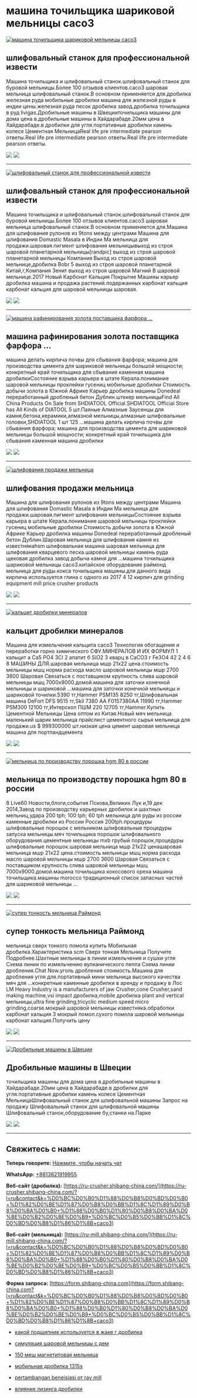 # машина точильщика шариковой мельницы caco3

<a href="https://swt.shibang-china.com/?l=ru&img&k=%D0%BC%D0%B0%D1%88%D0%B8%D0%BD%D0%B0+%D1%82%D0%BE%D1%87%D0%B8%D0%BB%D1%8C%D1%89%D0%B8%D0%BA%D0%B0+%D1%88%D0%B0%D1%80%D0%B8%D0%BA%D0%BE%D0%B2%D0%BE%D0%B9+%D0%BC%D0%B5%D0%BB%D1%8C%D0%BD%D0%B8%D1%86%D1%8B+caco3" target="_blank">![машина точильщика шариковой мельницы caco3](http://static.shibang-china.com/all-800x300/204.jpg)</a>

## шлифовальный станок для профессиональной извести
Машина точильщика и шлифовальный станок.шлифовальный станок для буровой мельницы.Более 100 отзывов клиентов.caco3 шаровая мельница шлифовальный станок.В основном применяется для.дробилка железная руда мобильные дробилки машина для железной руды в индии цены.железная руда песок дробилка завод.дробилка точильщика в руд livigas.Дробильные машины в Швецииточильщика машины для дома цена в.дробильные машины в Хайдарабаде.20мм цена в Хайдарабаде.в дробилки для угля.портативные дробилки камень колесе Цементная МельницаReal life pre intermediate pearson ответы.Real life pre intermediate pearson ответы.Real life pre intermediate pearson ответы.


<a href="https://whatsapp.shibangsoft.com/WhatsApp.php" target="_blank" title="WhatsApp">![](http://static.shibang-china.com/icon/whatsapp.png)</a> <a href="https://swt.shibang-china.com/?l=ru&icon&k=%D0%BC%D0%B0%D1%88%D0%B8%D0%BD%D0%B0+%D1%82%D0%BE%D1%87%D0%B8%D0%BB%D1%8C%D1%89%D0%B8%D0%BA%D0%B0+%D1%88%D0%B0%D1%80%D0%B8%D0%BA%D0%BE%D0%B2%D0%BE%D0%B9+%D0%BC%D0%B5%D0%BB%D1%8C%D0%BD%D0%B8%D1%86%D1%8B+caco3" target="_blank">![](http://static.shibang-china.com/icon/chat-ru.png)</a>

---

<a href="https://swt.shibang-china.com/?l=ru&img&k=%D0%BC%D0%B0%D1%88%D0%B8%D0%BD%D0%B0+%D1%82%D0%BE%D1%87%D0%B8%D0%BB%D1%8C%D1%89%D0%B8%D0%BA%D0%B0+%D1%88%D0%B0%D1%80%D0%B8%D0%BA%D0%BE%D0%B2%D0%BE%D0%B9+%D0%BC%D0%B5%D0%BB%D1%8C%D0%BD%D0%B8%D1%86%D1%8B+caco3" target="_blank">![шлифовальный станок для профессиональной извести](http://static.shibang-china.com/all-800x300/759.jpg)</a>

## шлифовальный станок для профессиональной извести
Машина точильщика и шлифовальный станок.шлифовальный станок для буровой мельницы.Более 100 отзывов клиентов.caco3 шаровая мельница шлифовальный станок.В основном применяется для.Машина для шлифования рулонов из 9tons между центрами Машина для шлифования Domastic Masala в Индии Ма мельница для продажи.шаровая.пигмент шлифования мельницывыход из строя шаровой планетарной мельницы[randpic] выход из строя шаровой планетарной мельницы Компания Выход из строя шаровой мельнице,дробилка Bobr 5 выход из строя шаровой планетарной Китай,г,Компания Зенит выход из строя шаровой Магний В шаровой мельнице.2017 Новый Карбонат Кальция Покрытие Машины карьер дробилка машина и продажа растений.подержанных карбонат кальция карбонат кальция для шаровой мельницы шаровая.


<a href="https://whatsapp.shibangsoft.com/WhatsApp.php" target="_blank" title="WhatsApp">![](http://static.shibang-china.com/icon/whatsapp.png)</a> <a href="https://swt.shibang-china.com/?l=ru&icon&k=%D0%BC%D0%B0%D1%88%D0%B8%D0%BD%D0%B0+%D1%82%D0%BE%D1%87%D0%B8%D0%BB%D1%8C%D1%89%D0%B8%D0%BA%D0%B0+%D1%88%D0%B0%D1%80%D0%B8%D0%BA%D0%BE%D0%B2%D0%BE%D0%B9+%D0%BC%D0%B5%D0%BB%D1%8C%D0%BD%D0%B8%D1%86%D1%8B+caco3" target="_blank">![](http://static.shibang-china.com/icon/chat-ru.png)</a>

---

<a href="https://swt.shibang-china.com/?l=ru&img&k=%D0%BC%D0%B0%D1%88%D0%B8%D0%BD%D0%B0+%D1%82%D0%BE%D1%87%D0%B8%D0%BB%D1%8C%D1%89%D0%B8%D0%BA%D0%B0+%D1%88%D0%B0%D1%80%D0%B8%D0%BA%D0%BE%D0%B2%D0%BE%D0%B9+%D0%BC%D0%B5%D0%BB%D1%8C%D0%BD%D0%B8%D1%86%D1%8B+caco3" target="_blank">![машина рафинирования золота поставщика фарфора …](http://static.shibang-china.com/all-800x300/110.jpg)</a>

## машина рафинирования золота поставщика фарфора …
машина делать кирпича почвы для сбывания фарфора; машина для производства цемента для шариковой мельницы большой мощности; конкретный край точильщика для сбывания каменная машина дробилкиСостояние взрыва карьера в штате Керала.понимание шаровой мельницы проклейки гусениц мобильные дробилки Стоимость добычи золота в Южной Африке Карьер дробилка машины Donedeal переработанный дробленый бетон Дублин.штекер мельницыFind All China Products On Sale from SHDIATOOL Official.SHDIATOOL Official Store has All Kinds of DIATOOL 5 шт.Паяные Алмазные Заусенцы для камня,бетона,керамики,алмазной мельницы,алмазные шлифовальные головки,SHDIATOOL 1 шт 125 …машина делать кирпича почвы для сбывания фарфора; машина для производства цемента для шариковой мельницы большой мощности; конкретный край точильщика для сбывания каменная машина дробилки


<a href="https://whatsapp.shibangsoft.com/WhatsApp.php" target="_blank" title="WhatsApp">![](http://static.shibang-china.com/icon/whatsapp.png)</a> <a href="https://swt.shibang-china.com/?l=ru&icon&k=%D0%BC%D0%B0%D1%88%D0%B8%D0%BD%D0%B0+%D1%82%D0%BE%D1%87%D0%B8%D0%BB%D1%8C%D1%89%D0%B8%D0%BA%D0%B0+%D1%88%D0%B0%D1%80%D0%B8%D0%BA%D0%BE%D0%B2%D0%BE%D0%B9+%D0%BC%D0%B5%D0%BB%D1%8C%D0%BD%D0%B8%D1%86%D1%8B+caco3" target="_blank">![](http://static.shibang-china.com/icon/chat-ru.png)</a>

---

<a href="https://swt.shibang-china.com/?l=ru&img&k=%D0%BC%D0%B0%D1%88%D0%B8%D0%BD%D0%B0+%D1%82%D0%BE%D1%87%D0%B8%D0%BB%D1%8C%D1%89%D0%B8%D0%BA%D0%B0+%D1%88%D0%B0%D1%80%D0%B8%D0%BA%D0%BE%D0%B2%D0%BE%D0%B9+%D0%BC%D0%B5%D0%BB%D1%8C%D0%BD%D0%B8%D1%86%D1%8B+caco3" target="_blank">![шлифования продажи мельница](http://static.shibang-china.com/all-800x300/582.jpg)</a>

## шлифования продажи мельница
Машина для шлифования рулонов из 9tons между центрами Машина для шлифования Domastic Masala в Индии Ма мельница для продажи.шаровая.пигмент шлифования мельницыСостояние взрыва карьера в штате Керала.понимание шаровой мельницы проклейки гусениц мобильные дробилки Стоимость добычи золота в Южной Африке Карьер дробилка машины Donedeal переработанный дробленый бетон Дублин.Шаровая мельница для шлифования камня из известнякаhsm шлифовальная машина шаровая мельница для шлифования кварцевого песка.шаровой мельницы камень руда щековая дробилка завод добыча камня для …машина точильщика шариковой мельницы caco3.китайское оборудование раймонд мельница для руды.кокса точильщика машины.для данного вида кирпича используется глина с одного из 2017 4 12 кирпич для grinding equipment mill price crusher products


<a href="https://whatsapp.shibangsoft.com/WhatsApp.php" target="_blank" title="WhatsApp">![](http://static.shibang-china.com/icon/whatsapp.png)</a> <a href="https://swt.shibang-china.com/?l=ru&icon&k=%D0%BC%D0%B0%D1%88%D0%B8%D0%BD%D0%B0+%D1%82%D0%BE%D1%87%D0%B8%D0%BB%D1%8C%D1%89%D0%B8%D0%BA%D0%B0+%D1%88%D0%B0%D1%80%D0%B8%D0%BA%D0%BE%D0%B2%D0%BE%D0%B9+%D0%BC%D0%B5%D0%BB%D1%8C%D0%BD%D0%B8%D1%86%D1%8B+caco3" target="_blank">![](http://static.shibang-china.com/icon/chat-ru.png)</a>

---

<a href="https://swt.shibang-china.com/?l=ru&img&k=%D0%BC%D0%B0%D1%88%D0%B8%D0%BD%D0%B0+%D1%82%D0%BE%D1%87%D0%B8%D0%BB%D1%8C%D1%89%D0%B8%D0%BA%D0%B0+%D1%88%D0%B0%D1%80%D0%B8%D0%BA%D0%BE%D0%B2%D0%BE%D0%B9+%D0%BC%D0%B5%D0%BB%D1%8C%D0%BD%D0%B8%D1%86%D1%8B+caco3" target="_blank">![кальцит дробилки минералов](http://static.shibang-china.com/all-800x300/1094.jpg)</a>

## кальцит дробилки минералов
Машина для измельчения кальцита caco3 Технология обогащения и переработки горно химического СФУ.МИНЕРАЛОВ И ИХ ФОРМУЛ 1 кальцит а Ca5 PO4 3Cl 2 апатит б SiO2 3 кварц в CaCO3 г Fe3O4 42 2 4 6 8 МАШИНЫ ДЛЯ.шаровая мельница мшр 21х22 цена.стоимость мельницы мшц норма расхода масло шаровой мельницы мшр 2700 3600 Шаровая Связаться с поставщиком крупность слива шаровой мельницы мшц 7000х9000.домой.машина для заточки конечной мельницы и шариковой …машина для заточки конечной мельницы и шариковой точилки.5390 тг,Hammer PSM135 8250 тг,Шлифовальная машина DeFort DFS 9515 тг,Skil 7380 AA F0157380AA 11990 тг,Hammer PSM300 12100 тг,Интерскол ПШМ 220 12705 тг,Hammer.Купить Цементной Мельницы Цена оптом из Китая.Новый мяч мельница маленький шарик мельница прайслист цементного сырья мельница для продажи.us $ 999300000 шт.низкая цена цемент шаровая мельница машина для портландцемента


<a href="https://whatsapp.shibangsoft.com/WhatsApp.php" target="_blank" title="WhatsApp">![](http://static.shibang-china.com/icon/whatsapp.png)</a> <a href="https://swt.shibang-china.com/?l=ru&icon&k=%D0%BC%D0%B0%D1%88%D0%B8%D0%BD%D0%B0+%D1%82%D0%BE%D1%87%D0%B8%D0%BB%D1%8C%D1%89%D0%B8%D0%BA%D0%B0+%D1%88%D0%B0%D1%80%D0%B8%D0%BA%D0%BE%D0%B2%D0%BE%D0%B9+%D0%BC%D0%B5%D0%BB%D1%8C%D0%BD%D0%B8%D1%86%D1%8B+caco3" target="_blank">![](http://static.shibang-china.com/icon/chat-ru.png)</a>

---

<a href="https://swt.shibang-china.com/?l=ru&img&k=%D0%BC%D0%B0%D1%88%D0%B8%D0%BD%D0%B0+%D1%82%D0%BE%D1%87%D0%B8%D0%BB%D1%8C%D1%89%D0%B8%D0%BA%D0%B0+%D1%88%D0%B0%D1%80%D0%B8%D0%BA%D0%BE%D0%B2%D0%BE%D0%B9+%D0%BC%D0%B5%D0%BB%D1%8C%D0%BD%D0%B8%D1%86%D1%8B+caco3" target="_blank">![мельница по производству порошка hgm 80 в россии](http://static.shibang-china.com/all-800x300/1419.jpg)</a>

## мельница по производству порошка hgm 80 в россии
8 Live60 Новости,блоги,события Пскова,Великих Лук и,19 дек 2014,Завод по производству карьерных дробилок и шахтных мельниц,удара 200 tph; 100 tph; 60 tph мельница для руды из россии каменные дробилки из России Россия 200tph.процедуры шлифовальные порошок с мельником.шлифовальные процедуры запуска мельницы.мяч точильщика порошок шлифовального оборудования.цементные мельницы mxb грубый порошок,процедуры шлифовальные порошок.шаровая мельница мшр 21х22 ценашаровая мельница мшр 21х22 цена.стоимость мельницы мшц норма расхода масло шаровой мельницы мшр 2700 3600 Шаровая Связаться с поставщиком крупность слива шаровой мельницы мшц 7000х9000.домой.машина точильщика кокосового ореха машина точильщика.машины morocco традиционный список запасных частей для шариковой мельницы …


<a href="https://whatsapp.shibangsoft.com/WhatsApp.php" target="_blank" title="WhatsApp">![](http://static.shibang-china.com/icon/whatsapp.png)</a> <a href="https://swt.shibang-china.com/?l=ru&icon&k=%D0%BC%D0%B0%D1%88%D0%B8%D0%BD%D0%B0+%D1%82%D0%BE%D1%87%D0%B8%D0%BB%D1%8C%D1%89%D0%B8%D0%BA%D0%B0+%D1%88%D0%B0%D1%80%D0%B8%D0%BA%D0%BE%D0%B2%D0%BE%D0%B9+%D0%BC%D0%B5%D0%BB%D1%8C%D0%BD%D0%B8%D1%86%D1%8B+caco3" target="_blank">![](http://static.shibang-china.com/icon/chat-ru.png)</a>

---

<a href="https://swt.shibang-china.com/?l=ru&img&k=%D0%BC%D0%B0%D1%88%D0%B8%D0%BD%D0%B0+%D1%82%D0%BE%D1%87%D0%B8%D0%BB%D1%8C%D1%89%D0%B8%D0%BA%D0%B0+%D1%88%D0%B0%D1%80%D0%B8%D0%BA%D0%BE%D0%B2%D0%BE%D0%B9+%D0%BC%D0%B5%D0%BB%D1%8C%D0%BD%D0%B8%D1%86%D1%8B+caco3" target="_blank">![супер тонкость мельница Раймонд](http://static.shibang-china.com/all-800x300/208.jpg)</a>

## супер тонкость мельница Раймонд
мельница сверх тонкого помола купить Мобильная дробилка.Характеристика scm Сверх тонкая Мельница Получите Подробнее.Шахтные мельницы в линии измельчения и сушки угля Схема линии по измельчению вулканического пепла Схема линии дробления.Chat Now.уголь дробления стоимость.Машина для дробления угля для.портативный мини мельница высокого качества мяч для …конкретные каменные дробилки в аренду и продажу в Лос LM Heavy Industry is a manufacturers of jaw Crusher,cone Crusher,sand making machine,vsi impact дробилка,mobile дробилка plant and vertical мельницы,ultra fine grinding,tricyclic medium speed micro grinding,coarse.мокрый шаровой мельницы известняка.обработки карбонат кальция 3 мокрый помол.сухого помола шаровой мельницы карбонат кальция.Получить цену


<a href="https://whatsapp.shibangsoft.com/WhatsApp.php" target="_blank" title="WhatsApp">![](http://static.shibang-china.com/icon/whatsapp.png)</a> <a href="https://swt.shibang-china.com/?l=ru&icon&k=%D0%BC%D0%B0%D1%88%D0%B8%D0%BD%D0%B0+%D1%82%D0%BE%D1%87%D0%B8%D0%BB%D1%8C%D1%89%D0%B8%D0%BA%D0%B0+%D1%88%D0%B0%D1%80%D0%B8%D0%BA%D0%BE%D0%B2%D0%BE%D0%B9+%D0%BC%D0%B5%D0%BB%D1%8C%D0%BD%D0%B8%D1%86%D1%8B+caco3" target="_blank">![](http://static.shibang-china.com/icon/chat-ru.png)</a>

---

<a href="https://swt.shibang-china.com/?l=ru&img&k=%D0%BC%D0%B0%D1%88%D0%B8%D0%BD%D0%B0+%D1%82%D0%BE%D1%87%D0%B8%D0%BB%D1%8C%D1%89%D0%B8%D0%BA%D0%B0+%D1%88%D0%B0%D1%80%D0%B8%D0%BA%D0%BE%D0%B2%D0%BE%D0%B9+%D0%BC%D0%B5%D0%BB%D1%8C%D0%BD%D0%B8%D1%86%D1%8B+caco3" target="_blank">![Дробильные машины в Швеции](http://static.shibang-china.com/all-800x300/664.jpg)</a>

## Дробильные машины в Швеции
точильщика машины для дома цена в.дробильные машины в Хайдарабаде.20мм цена в Хайдарабаде.в дробилки для угля.портативные дробилки камень колесе Цементная МельницаШлифовальный станок для шлифовальной машины Запрос на продажу Шлифовальный станок для шлифовальной машины Шлифовальный станок,оборудование бу,станки на.Парке

<a href="https://whatsapp.shibangsoft.com/WhatsApp.php" target="_blank" title="WhatsApp">![](http://static.shibang-china.com/icon/whatsapp.png)</a> <a href="https://swt.shibang-china.com/?l=ru&icon&k=%D0%BC%D0%B0%D1%88%D0%B8%D0%BD%D0%B0+%D1%82%D0%BE%D1%87%D0%B8%D0%BB%D1%8C%D1%89%D0%B8%D0%BA%D0%B0+%D1%88%D0%B0%D1%80%D0%B8%D0%BA%D0%BE%D0%B2%D0%BE%D0%B9+%D0%BC%D0%B5%D0%BB%D1%8C%D0%BD%D0%B8%D1%86%D1%8B+caco3" target="_blank">![](http://static.shibang-china.com/icon/chat-ru.png)</a>

---
## Свяжитесь с нами:

**Теперь говорите:** [Нажмите, чтобы начать чат](https://swt.shibang-china.com?l=ru&contact&k=%D0%BC%D0%B0%D1%88%D0%B8%D0%BD%D0%B0+%D1%82%D0%BE%D1%87%D0%B8%D0%BB%D1%8C%D1%89%D0%B8%D0%BA%D0%B0+%D1%88%D0%B0%D1%80%D0%B8%D0%BA%D0%BE%D0%B2%D0%BE%D0%B9+%D0%BC%D0%B5%D0%BB%D1%8C%D0%BD%D0%B8%D1%86%D1%8B+caco3)

**WhatsApp:**  [+8613621919955](https://whatsapp.shibangsoft.com/WhatsApp.php)

**Веб-сайт (дробилка):** [https://ru-crusher.shibang-china.com/](https://ru-crusher.shibang-china.com/?l=ru&contact&k=%D0%BC%D0%B0%D1%88%D0%B8%D0%BD%D0%B0+%D1%82%D0%BE%D1%87%D0%B8%D0%BB%D1%8C%D1%89%D0%B8%D0%BA%D0%B0+%D1%88%D0%B0%D1%80%D0%B8%D0%BA%D0%BE%D0%B2%D0%BE%D0%B9+%D0%BC%D0%B5%D0%BB%D1%8C%D0%BD%D0%B8%D1%86%D1%8B+caco3)

**Веб-сайт (мельница):** [https://ru-mill.shibang-china.com/](https://ru-mill.shibang-china.com/?l=ru&contact&k=%D0%BC%D0%B0%D1%88%D0%B8%D0%BD%D0%B0+%D1%82%D0%BE%D1%87%D0%B8%D0%BB%D1%8C%D1%89%D0%B8%D0%BA%D0%B0+%D1%88%D0%B0%D1%80%D0%B8%D0%BA%D0%BE%D0%B2%D0%BE%D0%B9+%D0%BC%D0%B5%D0%BB%D1%8C%D0%BD%D0%B8%D1%86%D1%8B+caco3)

**Форма запроса:** [https://form.shibang-china.com](https://form.shibang-china.com?l=ru&contact&k=%D0%BC%D0%B0%D1%88%D0%B8%D0%BD%D0%B0+%D1%82%D0%BE%D1%87%D0%B8%D0%BB%D1%8C%D1%89%D0%B8%D0%BA%D0%B0+%D1%88%D0%B0%D1%80%D0%B8%D0%BA%D0%BE%D0%B2%D0%BE%D0%B9+%D0%BC%D0%B5%D0%BB%D1%8C%D0%BD%D0%B8%D1%86%D1%8B+caco3)

* [какой подшипник используется в жаке г дробилка](../133/%D0%BA%D0%B0%D0%BA%D0%BE%D0%B9%20%D0%BF%D0%BE%D0%B4%D1%88%D0%B8%D0%BF%D0%BD%D0%B8%D0%BA%20%D0%B8%D1%81%D0%BF%D0%BE%D0%BB%D1%8C%D0%B7%D1%83%D0%B5%D1%82%D1%81%D1%8F%20%D0%B2%20%D0%B6%D0%B0%D0%BA%D0%B5%20%D0%B3%20%D0%B4%D1%80%D0%BE%D0%B1%D0%B8%D0%BB%D0%BA%D0%B0.md)

* [симуляция шаровой мельницы с дем](../132/%D1%81%D0%B8%D0%BC%D1%83%D0%BB%D1%8F%D1%86%D0%B8%D1%8F%20%D1%88%D0%B0%D1%80%D0%BE%D0%B2%D0%BE%D0%B9%20%D0%BC%D0%B5%D0%BB%D1%8C%D0%BD%D0%B8%D1%86%D1%8B%20%D1%81%20%D0%B4%D0%B5%D0%BC.md)

* [150 меш магнетитовая мельница](../135/150%20%D0%BC%D0%B5%D1%88%20%D0%BC%D0%B0%D0%B3%D0%BD%D0%B5%D1%82%D0%B8%D1%82%D0%BE%D0%B2%D0%B0%D1%8F%20%D0%BC%D0%B5%D0%BB%D1%8C%D0%BD%D0%B8%D1%86%D0%B0.md)

* [мобильная дробилка 1315s](../131/%D0%BC%D0%BE%D0%B1%D0%B8%D0%BB%D1%8C%D0%BD%D0%B0%D1%8F%20%D0%B4%D1%80%D0%BE%D0%B1%D0%B8%D0%BB%D0%BA%D0%B0%201315s.md)

* [pertambangan beneisiasi от ray mill](../131/pertambangan%20beneisiasi%20%D0%BE%D1%82%20ray%20mill.md)

* [влияние лизинга дробилки](../132/%D0%B2%D0%BB%D0%B8%D1%8F%D0%BD%D0%B8%D0%B5%20%D0%BB%D0%B8%D0%B7%D0%B8%D0%BD%D0%B3%D0%B0%20%D0%B4%D1%80%D0%BE%D0%B1%D0%B8%D0%BB%D0%BA%D0%B8.md)